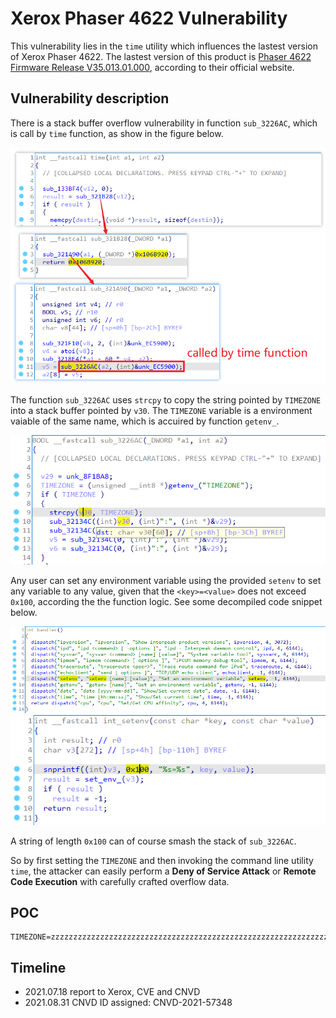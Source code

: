 # Xerox Phaser 4622 Vulnerability

This vulnerability lies in the `time` utility which influences the lastest version of Xerox Phaser 4622. The lastest version of this product is [Phaser 4622 Firmware Release V35.013.01.000](https://www.support.xerox.com/en-us/product/phaser-4622/content/127527), according to their official website.

## Vulnerability description

There is a stack buffer overflow vulnerability in function `sub_3226AC`, which is call by `time` function, as show in the figure below.

![2](2.png)

The function `sub_3226AC` uses `strcpy` to copy the string pointed by `TIMEZONE` into a stack buffer pointed by `v30`. The `TIMEZONE` variable is a environment vaiable of the same name, which is accuired by function `getenv_`.

![1](1.png)

Any user can set any environment variable using the provided `setenv` to set any variable to any value, given that the `<key>=<value>` does not exceed `0x100`, according the the function logic. See some decompiled code snippet below.

![4](4.png)
![3](3.png)

A string of length `0x100` can of course smash the stack of `sub_3226AC`.

So by first setting the `TIMEZONE` and then invoking the command line utility `time`, the attacker can easily perform a **Deny of Service Attack** or **Remote Code Execution** with carefully crafted overflow data.

## POC

```plain
TIMEZONE=zzzzzzzzzzzzzzzzzzzzzzzzzzzzzzzzzzzzzzzzzzzzzzzzzzzzzzzzzzzzzzzzzzzzzzzzzzzzzzzzzzzzzzzzzzzzzzzzzzzzzzzzzzzzzzzzzzzzzzzzzzzzzzzzzzzzzzzzzzzzzzzzzzzzzzzzzzzzzzzzzzzzzzzzzzzzzzzzzzzzzzzzzzzzzzzzzzzzzzzzzzzzzzzzzzzzzzzzzzzzzzzzzzzzzzzzzzzzzzzzzzzzzzz
```

## Timeline

- 2021.07.18 report to Xerox, CVE and CNVD
- 2021.08.31 CNVD ID assigned: CNVD-2021-57348